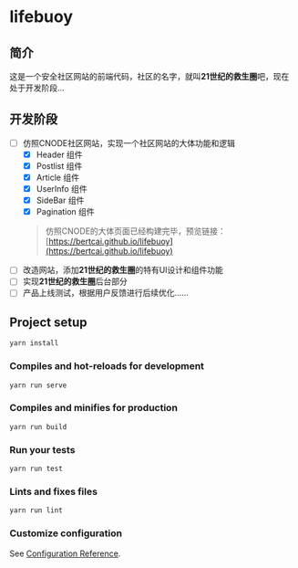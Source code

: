 # lifebuoy

## 简介

这是一个安全社区网站的前端代码，社区的名字，就叫**21世纪的救生圈**吧，现在处于开发阶段...

## 开发阶段

- [ ] 仿照CNODE社区网站，实现一个社区网站的大体功能和逻辑
    + [x] Header 组件
    + [x] Postlist 组件
    + [x] Article 组件
    + [x] UserInfo 组件
    + [x] SideBar 组件
    + [x] Pagination 组件
    > 仿照CNODE的大体页面已经构建完毕，预览链接：[https://bertcai.github.io/lifebuoy](https://bertcai.github.io/lifebuoy)
- [ ] 改造网站，添加**21世纪的救生圈**的特有UI设计和组件功能
- [ ] 实现**21世纪的救生圈**后台部分
- [ ] 产品上线测试，根据用户反馈进行后续优化......

## Project setup
```
yarn install
```

### Compiles and hot-reloads for development
```
yarn run serve
```

### Compiles and minifies for production
```
yarn run build
```

### Run your tests
```
yarn run test
```

### Lints and fixes files
```
yarn run lint
```

### Customize configuration
See [Configuration Reference](https://cli.vuejs.org/config/).
